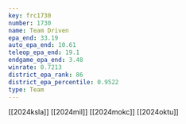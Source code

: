 ```yaml
---
key: frc1730
number: 1730
name: Team Driven
epa_end: 33.19
auto_epa_end: 10.61
teleop_epa_end: 19.1
endgame_epa_end: 3.48
winrate: 0.7213
district_epa_rank: 86
district_epa_percentile: 0.9522
type: Team
---
```

[[2024ksla]]
[[2024mil]]
[[2024mokc]]
[[2024oktu]]
